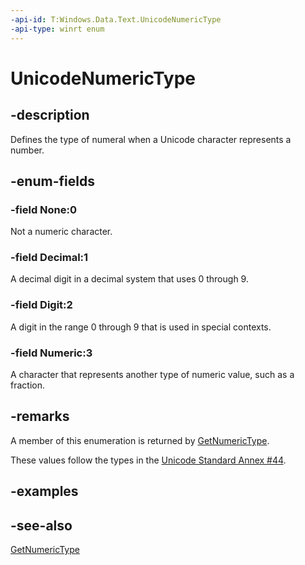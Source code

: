 ```yaml
---
-api-id: T:Windows.Data.Text.UnicodeNumericType
-api-type: winrt enum
---
```


<!-- Enumeration syntax
public enum Windows.Data.Text.UnicodeNumericType : int
-->

# UnicodeNumericType

## -description
Defines the type of numeral when a Unicode character represents a number.

## -enum-fields
### -field None:0
Not a numeric character.

### -field Decimal:1
A decimal digit in a decimal system that uses 0 through 9.

### -field Digit:2
A digit in the range 0 through 9 that is used in special contexts.

### -field Numeric:3
A character that represents another type of numeric value, such as a fraction.


## -remarks
A member of this enumeration is returned by [GetNumericType](unicodecharacters_getnumerictype.md).

These values follow the types in the [Unicode Standard Annex #44](http://go.microsoft.com/fwlink/p/?LinkId=302029).

## -examples

## -see-also
[GetNumericType](unicodecharacters_getnumerictype.md)